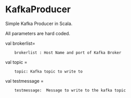 # KafkaProducer
Simple Kafka Producer in Scala.

All parameters are hard coded.

  val brokerlist=
  
  		brokerlist : Host Name and port of Kafka Broker
  
  val topic =
  
  		topic: Kafka topic to write to
  
  val testmessage =
  
  		testmessage:  Message to write to the kafka topic



